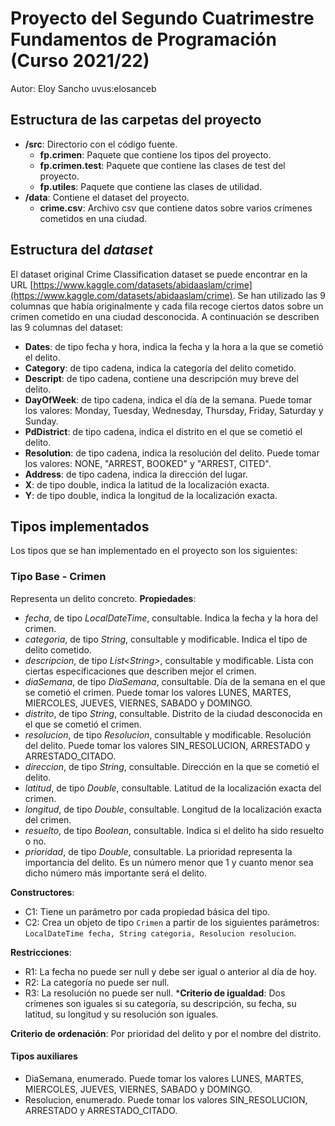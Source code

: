 # Proyecto del Segundo Cuatrimestre Fundamentos de Programación (Curso 2021/22)
Autor: Eloy Sancho   uvus:elosanceb

## Estructura de las carpetas del proyecto

* **/src**: Directorio con el código fuente.
  * **fp.crimen**: Paquete que contiene los tipos del proyecto.
  * **fp.crimen.test**: Paquete que contiene las clases de test del proyecto.
  * **fp.utiles**:  Paquete que contiene las clases de utilidad. 
* **/data**: Contiene el dataset del proyecto.
  * **crime.csv**: Archivo csv que contiene datos sobre varios crímenes cometidos en una ciudad.

## Estructura del *dataset*

El dataset original Crime Classification dataset se puede encontrar en la URL [https://www.kaggle.com/datasets/abidaaslam/crime](https://www.kaggle.com/datasets/abidaaslam/crime). Se han utilizado las 9 columnas que había originalmente y cada fila recoge ciertos datos sobre un crimen cometido en una ciudad desconocida. A continuación se describen las 9 columnas del dataset:

* **Dates**: de tipo fecha y hora, indica la fecha y la hora a la que se cometió el delito.
* **Category**: de tipo cadena, indica la categoría del delito cometido.
* **Descript**: de tipo cadena, contiene una descripción muy breve del delito.
* **DayOfWeek**: de tipo cadena, indica el día de la semana. Puede tomar los valores: Monday, Tuesday, Wednesday, Thursday, Friday, Saturday y Sunday.
* **PdDistrict**: de tipo cadena, indica el distrito en el que se cometió el delito.
* **Resolution**: de tipo cadena, indica la resolución del delito. Puede tomar los valores: NONE, "ARREST, BOOKED" y "ARREST, CITED".
* **Address**: de tipo cadena, indica la dirección del lugar.
* **X**: de tipo double, indica la latitud de la localización exacta.
* **Y**: de tipo double, indica la longitud de la localización exacta.

## Tipos implementados

Los tipos que se han implementado en el proyecto son los siguientes:

### Tipo Base - Crimen
Representa un delito concreto.
**Propiedades**:

- _fecha_, de tipo _LocalDateTime_, consultable. Indica la fecha y la hora del crimen.
- _categoria_, de tipo _String_, consultable y modificable. Indica el tipo de delito cometido.
- _descripcion_, de tipo _List\<String\>_, consultable y modificable. Lista con ciertas especificaciones que describen mejor el crimen.
- _diaSemana_, de tipo _DiaSemana_, consultable. Día de la semana en el que se cometió el crimen. Puede tomar los valores LUNES, MARTES, MIERCOLES, JUEVES, VIERNES, SABADO y DOMINGO.
- _distrito_, de tipo _String_, consultable. Distrito de la ciudad desconocida en el que se cometió el crimen.
- _resolucion_, de tipo _Resolucion_, consultable y modificable. Resolución del delito. Puede tomar los valores SIN_RESOLUCION, ARRESTADO y ARRESTADO_CITADO.
- _direccion_, de tipo _String_, consultable. Dirección en la que se cometió el delito.
- _latitud_, de tipo _Double_, consultable. Latitud de la localización exacta del crimen.
- _longitud_, de tipo _Double_, consultable. Longitud de la localización exacta del crimen.
- _resuelto_, de tipo _Boolean_, consultable. Indica si el delito ha sido resuelto o no.
- _prioridad_, de tipo _Double_, consultable. La prioridad representa la importancia del delito. Es un número menor que 1 y cuanto menor sea dicho número más importante será el delito.

**Constructores**: 

- C1: Tiene un parámetro por cada propiedad básica del tipo.
- C2: Crea un objeto de tipo ```Crimen``` a partir de los siguientes parámetros: ```LocalDateTime fecha, String categoria, Resolucion resolucion```.

**Restricciones**:
 
- R1: La fecha no puede ser null y debe ser igual o anterior al día de hoy.
- R2: La categoría no puede ser null.
- R3: La resolución no puede ser null.
***Criterio de igualdad**: Dos crímenes son iguales si su categoría, su descripción, su fecha, su latitud, su longitud y su resolución son iguales.

**Criterio de ordenación**: Por prioridad del delito y por el nombre del distrito.

#### Tipos auxiliares

- DiaSemana, enumerado. Puede tomar los valores LUNES, MARTES, MIERCOLES, JUEVES, VIERNES, SABADO y DOMINGO.
- Resolucion, enumerado. Puede tomar los valores SIN_RESOLUCION, ARRESTADO y ARRESTADO_CITADO.

